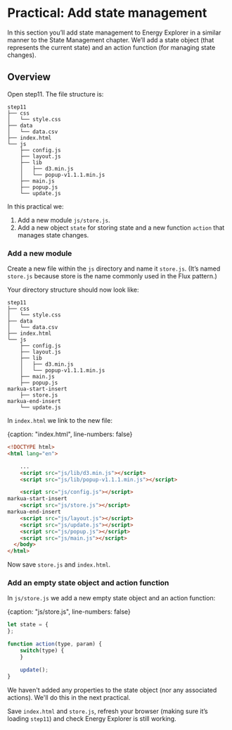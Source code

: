 # Practical: Add state management

In this section you’ll add state management to Energy Explorer in a similar manner to the State Management chapter. We’ll add a state object (that represents the current state) and an action function (for managing state changes).

## Overview

Open step11. The file structure is:

```text
step11
├── css
│   └── style.css
├── data
│   └── data.csv
├── index.html
└── js
    ├── config.js
    ├── layout.js
    ├── lib
    │   ├── d3.min.js
    │   └── popup-v1.1.1.min.js
    ├── main.js
    ├── popup.js
    └── update.js
```

In this practical we:

1. Add a new module `js/store.js`.
2. Add a new object `state` for storing state and a new function `action` that manages state changes.

### Add a new module

Create a new file within the `js` directory and name it `store.js`. (It’s named `store.js` because store is the name commonly used in the Flux pattern.)

Your directory structure should now look like:

```text
step11
├── css
│   └── style.css
├── data
│   └── data.csv
├── index.html
└── js
    ├── config.js
    ├── layout.js
    ├── lib
    │   ├── d3.min.js
    │   └── popup-v1.1.1.min.js
    ├── main.js
    ├── popup.js
markua-start-insert
    ├── store.js
markua-end-insert
    └── update.js
```

In `index.html` we link to the new file:

{caption: "index.html", line-numbers: false}
```html
<!DOCTYPE html>
<html lang="en">

    ...
    <script src="js/lib/d3.min.js"></script>
    <script src="js/lib/popup-v1.1.1.min.js"></script>

    <script src="js/config.js"></script>
markua-start-insert
    <script src="js/store.js"></script>
markua-end-insert
    <script src="js/layout.js"></script>
    <script src="js/update.js"></script>
    <script src="js/popup.js"></script>
    <script src="js/main.js"></script>
  </body>
</html>
```

Now save `store.js` and `index.html`.

### Add an empty state object and action function

In `js/store.js` we add a new empty state object and an action function:

{caption: "js/store.js", line-numbers: false}
```js
let state = {
};

function action(type, param) {
    switch(type) {
    }

    update();
}
```

We haven't added any properties to the state object (nor any associated actions). We'll do this in the next practical.

Save `index.html` and `store.js`, refresh your browser (making sure it’s loading `step11`) and check Energy Explorer is still working.